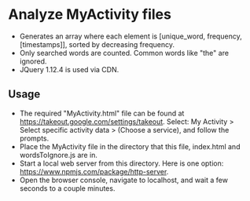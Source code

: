 # Analyze MyActivity files
- Generates an array where each element is [unique_word, frequency, [timestamps]], sorted by decreasing frequency.
- Only searched words are counted. Common words like "the" are ignored.
- JQuery 1.12.4 is used via CDN.

## Usage
- The required "MyActivity.html" file can be found at https://takeout.google.com/settings/takeout. Select: My Activity > Select specific activity data > (Choose a service), and follow the prompts.
- Place the MyActivity file in the directory that this file, index.html and wordsToIgnore.js are in.
- Start a local web server from this directory. Here is one option: https://www.npmjs.com/package/http-server.
- Open the browser console, navigate to localhost, and wait a few seconds to a couple minutes.
